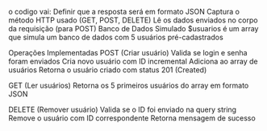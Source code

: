 o codigo vai: 
Definir que a resposta será em formato JSON
Captura o método HTTP usado (GET, POST, DELETE)
Lê os dados enviados no corpo da requisição (para POST)
Banco de Dados Simulado
$usuarios é um array que simula um banco de dados com 5 usuários pré-cadastrados

Operações Implementadas
POST (Criar usuário)
Valida se login e senha foram enviados
Cria novo usuário com ID incremental
Adiciona ao array de usuários
Retorna o usuário criado com status 201 (Created)

GET (Ler usuários)
Retorna os 5 primeiros usuários do array em formato JSON

DELETE (Remover usuário)
Valida se o ID foi enviado na query string
Remove o usuário com ID correspondente
Retorna mensagem de sucesso